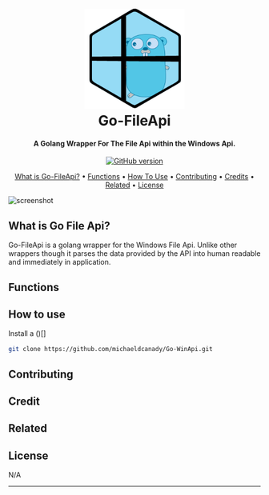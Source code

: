 <h1 align="center">
  <br>
  <a href="http://www.amitmerchant.com/electron-markdownify"><img src="../../../Images/Go-WinApi_Logo.png" alt="Markdownify" width="200"></a>
  <br>
  Go-FileApi
  <br>
</h1>

<h4 align="center">A Golang Wrapper For The File  Api within the Windows Api.</h4>

<p align="center">
  <a href="https://badge.fury.io/gh/michaeldcanady%2FGo-WinApi"><img src="https://badge.fury.io/gh/michaeldcanady%2FGo-WinApi.svg" alt="GitHub version" height="18"></a>
</p>

<p align="center">
  <a href="#what-is-go-file-api">What is Go-FileApi?</a> •
      <a href="#functions">Functions</a> •
  <a href="#how-to-use">How To Use</a> •
  <a href="#contributing">Contributing</a> •
  <a href="#credits">Credits</a> •
  <a href="#related">Related</a> •
  <a href="#license">License</a>
</p>

![screenshot](https://raw.githubusercontent.com/amitmerchant1990/electron-markdownify/master/app/img/markdownify.gif)

## What is Go File Api?

Go-FileApi is a golang wrapper for the Windows File Api. Unlike other wrappers though it parses the data provided by the API into human readable and immediately in application.

## Functions



## How to use

Install a ()[]

```sh
git clone https://github.com/michaeldcanady/Go-WinApi.git
```

## Contributing

## Credit

## Related

## License

N/A

---

<!-- >> [amitmerchant.com](https://www.amitmerchant.com) &nbsp;&middot;&nbsp;
> GitHub [@amitmerchant1990](https://github.com/amitmerchant1990) &nbsp;&middot;&nbsp;
> Twitter [@amit_merchant](https://twitter.com/amit_merchant) -->
